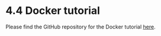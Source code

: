 # 4.4 Docker tutorial

Please find the GitHub repository for the Docker tutorial [here](https://github.com/comp0190/tutorial_docker_big_data).